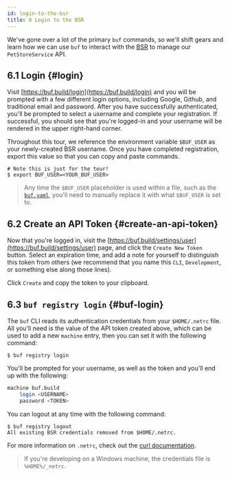 ```yaml
---
id: login-to-the-bsr
title: 6 Login to the BSR
---
```


We've gone over a lot of the primary `buf` commands, so we'll shift gears and learn how we can use `buf` to
interact with the [BSR](../bsr/introduction.md) to manage our `PetStoreService` API.

## 6.1 Login {#login}

Visit [https://buf.build/login](https://buf.build/login) and you will be prompted with a few
different login options, including Google, Github, and traditional email and password.
After you have successfully authenticated, you'll be prompted to select a username
and complete your registration. If successful, you should see that you're logged-in
and your username will be rendered in the upper right-hand corner.

Throughout this tour, we reference the environment variable `$BUF_USER` as your
newly-created BSR username. Once you have completed registration, export this value
so that you can copy and paste commands.

```terminal
# Note this is just for the tour!
$ export BUF_USER=<YOUR_BUF_USER>
```

> Any time the `$BUF_USER` placeholder is used within a file, such as the [`buf.yaml`](../configuration/v1/buf-yaml.md),
> you'll need to manually replace it with what `$BUF_USER` is set to.

## 6.2 Create an API Token {#create-an-api-token}

Now that you're logged in, visit the [https://buf.build/settings/user](https://buf.build/settings/user)
page, and click the `Create New Token` button. Select an expiration time, and add a note for yourself
to distinguish this token from others (we recommend that you name this `CLI`, `Development`, or something
else along those lines).

Click `Create` and copy the token to your clipboard.

## 6.3 `buf registry login` {#buf-login}

The `buf` CLI reads its authentication credentials from your `$HOME/.netrc` file.
All you'll need is the value of the API token created above, which can be used to
add a new `machine` entry, then you can set it with the following command:

```terminal
$ buf registry login
```

You'll be prompted for your username, as well as the token and you'll end up with the following:

```sh title="~/.netrc"
machine buf.build
    login <USERNAME>
    password <TOKEN>
```

You can logout at any time with the following command:

```terminal
$ buf registry logout
All existing BSR credentials removed from $HOME/.netrc.
```

For more information on `.netrc`, check out the [curl documentation](https://everything.curl.dev/usingcurl/netrc).

> If you're developing on a Windows machine, the credentials file is `%HOME%/_netrc`.
